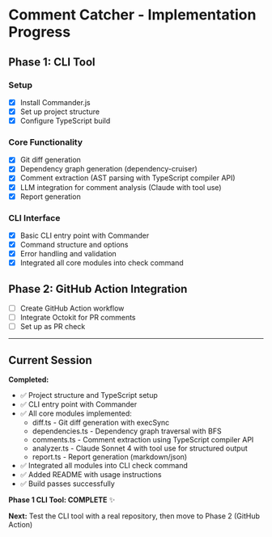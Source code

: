 # Comment Catcher - Implementation Progress

## Phase 1: CLI Tool

### Setup
- [x] Install Commander.js
- [x] Set up project structure
- [x] Configure TypeScript build

### Core Functionality
- [x] Git diff generation
- [x] Dependency graph generation (dependency-cruiser)
- [x] Comment extraction (AST parsing with TypeScript compiler API)
- [x] LLM integration for comment analysis (Claude with tool use)
- [x] Report generation

### CLI Interface
- [x] Basic CLI entry point with Commander
- [x] Command structure and options
- [x] Error handling and validation
- [x] Integrated all core modules into check command

## Phase 2: GitHub Action Integration
- [ ] Create GitHub Action workflow
- [ ] Integrate Octokit for PR comments
- [ ] Set up as PR check

---

## Current Session

**Completed:**
- ✅ Project structure and TypeScript setup
- ✅ CLI entry point with Commander
- ✅ All core modules implemented:
  - diff.ts - Git diff generation with execSync
  - dependencies.ts - Dependency graph traversal with BFS
  - comments.ts - Comment extraction using TypeScript compiler API
  - analyzer.ts - Claude Sonnet 4 with tool use for structured output
  - report.ts - Report generation (markdown/json)
- ✅ Integrated all modules into CLI check command
- ✅ Added README with usage instructions
- ✅ Build passes successfully

**Phase 1 CLI Tool: COMPLETE** ✨

**Next:** Test the CLI tool with a real repository, then move to Phase 2 (GitHub Action)
